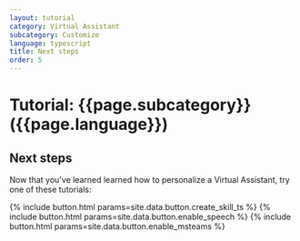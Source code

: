 ```yaml
---
layout: tutorial
category: Virtual Assistant
subcategory: Customize
language: typescript
title: Next steps
order: 5
---
```


# Tutorial: {{page.subcategory}} ({{page.language}})

## Next steps

Now that you've learned learned how to personalize a Virtual Assistant, try one of these tutorials:

<div class="card-deck">
    {% include button.html params=site.data.button.create_skill_ts %}
    {% include button.html params=site.data.button.enable_speech %}
    {% include button.html params=site.data.button.enable_msteams %}
</div>